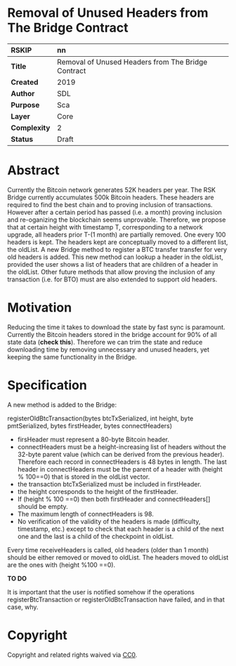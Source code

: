 # Removal of Unused Headers from The Bridge Contract

|RSKIP          |nn           |
| :------------ |:-------------|
|**Title**      |Removal of Unused Headers from The Bridge Contract |
|**Created**    |2019 |
|**Author**     |SDL |
|**Purpose**    |Sca |
|**Layer**      |Core |
|**Complexity** |2 |
|**Status**     |Draft |

# **Abstract**

Currently the Bitcoin network generates 52K headers per year.  The RSK Bridge currently accumulates 500k Bitcoin headers. These headers are required to find the best chain and to proving inclusion of transactions. However after a certain period has passed (i.e. a month) proving inclusion and re-oganizing the blockchain seems unprovable.  Therefore, we propose that at certain height with timestamp T, corresponding to a network upgrade, all headers prior  T-(1 month) are partially removed. One every 100 headers is kept. The headers kept are conceptually moved to a different list, the oldList. A new Bridge method to register a BTC transfer transfer for very old headers is added. This new method can lookup a header in the oldList, provided the user shows a list of headers that are children of a header in the oldList. Other future methods that allow proving the inclusion of any transaction (i.e. for BTO) must are also extended to support old headers.

# **Motivation**

Reducing the time it takes to download the state by fast sync is paramount. Currently the Bitcoin headers stored in the bridge account for 90% of all state data (**check this**). Therefore we can trim the state and reduce downloading time by removing unnecessary and unused headers, yet keeping the same functionality in the Bridge. 

# **Specification**

A new method is added to the Bridge: 

registerOldBtcTransaction(bytes btcTxSerialized, int height, byte pmtSerialized, bytes firstHeader, bytes connectHeaders) 

- firsHeader must represent a 80-byte Bitcoin header. 
- connectHeaders must be a height-increasing list of headers without the 32-byte parent value (which can be derived from the previous header). Therefore each record in connectHeaders is 48 bytes in length. The last header in connectHeaders must be the parent of a header with (height % 100==0) that is stored in the oldList vector.
- the transaction btcTxSerialized must be included in firstHeader.
- the height corresponds to the height of the firstHeader.
- If (height % 100 ==0) then both firstHeader and connectHeaders[] should be empty.
- The maximum length of connectHeaders is 98.
- No verification of the validity of the headers is made (difficulty, timestamp, etc.) except to check that each header is a child of the next one and the last is a child of the checkpoint in oldList.

Every time receiveHeaders is called, old headers (older than 1 month) should be either removed or moved to oldList. The headers moved to oldList are the ones with (height %100 ==0).

**TO DO**

It is important that the user is notified somehow if the operations registerBtcTransaction or registerOldBtcTransaction have failed, and in that case, why. 


# **Copyright**

Copyright and related rights waived via [CC0](https://creativecommons.org/publicdomain/zero/1.0/).
